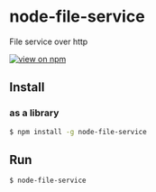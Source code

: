 # node-file-service
File service over http

[![view on npm](http://img.shields.io/npm/v/node-file-service.svg)](https://www.npmjs.org/package/node-file-service)

## Install

### as a library
```sh
$ npm install -g node-file-service
```

## Run

```sh
$ node-file-service
```